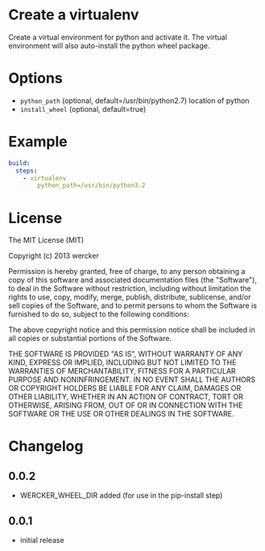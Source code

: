 # Create a virtualenv

Create a virtual environment for python and activate it. The virtual
environment will also auto-install the python wheel package.

<!-- # What's new

-
 -->

# Options

* `python_path` (optional, default=/usr/bin/python2.7) location of python
* `install_wheel` (optional, default=true)

# Example

```yaml
build:
  steps:
    - virtualenv
        python_path=/usr/bin/python3.2
```

# License

The MIT License (MIT)

Copyright (c) 2013 wercker

Permission is hereby granted, free of charge, to any person obtaining a copy of
this software and associated documentation files (the "Software"), to deal in
the Software without restriction, including without limitation the rights to
use, copy, modify, merge, publish, distribute, sublicense, and/or sell copies of
the Software, and to permit persons to whom the Software is furnished to do so,
subject to the following conditions:

The above copyright notice and this permission notice shall be included in all
copies or substantial portions of the Software.

THE SOFTWARE IS PROVIDED "AS IS", WITHOUT WARRANTY OF ANY KIND, EXPRESS OR
IMPLIED, INCLUDING BUT NOT LIMITED TO THE WARRANTIES OF MERCHANTABILITY, FITNESS
FOR A PARTICULAR PURPOSE AND NONINFRINGEMENT. IN NO EVENT SHALL THE AUTHORS OR
COPYRIGHT HOLDERS BE LIABLE FOR ANY CLAIM, DAMAGES OR OTHER LIABILITY, WHETHER
IN AN ACTION OF CONTRACT, TORT OR OTHERWISE, ARISING FROM, OUT OF OR IN
CONNECTION WITH THE SOFTWARE OR THE USE OR OTHER DEALINGS IN THE SOFTWARE.

# Changelog

## 0.0.2
- WERCKER_WHEEL_DIR added (for use in the pip-install step)
## 0.0.1
- initial release